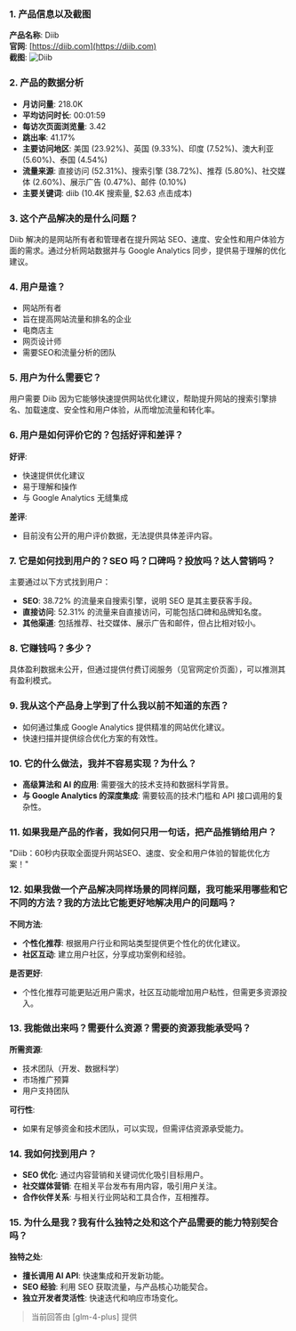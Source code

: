 ### 1. 产品信息以及截图

**产品名称**: Diib  
**官网**: [https://diib.com](https://diib.com)  
**截图**: ![Diib](https://cdn-images.toolify.ai/170349988837695817.jpg)

### 2. 产品的数据分析

- **月访问量**: 218.0K
- **平均访问时长**: 00:01:59
- **每访次页面浏览量**: 3.42
- **跳出率**: 41.17%
- **主要访问地区**: 美国 (23.92%)、英国 (9.33%)、印度 (7.52%)、澳大利亚 (5.60%)、泰国 (4.54%)
- **流量来源**: 直接访问 (52.31%)、搜索引擎 (38.72%)、推荐 (5.80%)、社交媒体 (2.60%)、展示广告 (0.47%)、邮件 (0.10%)
- **主要关键词**: diib (10.4K 搜索量, $2.63 点击成本)

### 3. 这个产品解决的是什么问题？

Diib 解决的是网站所有者和管理者在提升网站 SEO、速度、安全性和用户体验方面的需求。通过分析网站数据并与 Google Analytics 同步，提供易于理解的优化建议。

### 4. 用户是谁？

- 网站所有者
- 旨在提高网站流量和排名的企业
- 电商店主
- 网页设计师
- 需要SEO和流量分析的团队

### 5. 用户为什么需要它？

用户需要 Diib 因为它能够快速提供网站优化建议，帮助提升网站的搜索引擎排名、加载速度、安全性和用户体验，从而增加流量和转化率。

### 6. 用户是如何评价它的？包括好评和差评？

**好评**:
- 快速提供优化建议
- 易于理解和操作
- 与 Google Analytics 无缝集成

**差评**:
- 目前没有公开的用户评价数据，无法提供具体差评内容。

### 7. 它是如何找到用户的？SEO 吗？口碑吗？投放吗？达人营销吗？

主要通过以下方式找到用户：
- **SEO**: 38.72% 的流量来自搜索引擎，说明 SEO 是其主要获客手段。
- **直接访问**: 52.31% 的流量来自直接访问，可能包括口碑和品牌知名度。
- **其他渠道**: 包括推荐、社交媒体、展示广告和邮件，但占比相对较小。

### 8. 它赚钱吗？多少？

具体盈利数据未公开，但通过提供付费订阅服务（见官网定价页面），可以推测其有盈利模式。

### 9. 我从这个产品身上学到了什么我以前不知道的东西？

- 如何通过集成 Google Analytics 提供精准的网站优化建议。
- 快速扫描并提供综合优化方案的有效性。

### 10. 它的什么做法，我并不容易实现？为什么？

- **高级算法和 AI 的应用**: 需要强大的技术支持和数据科学背景。
- **与 Google Analytics 的深度集成**: 需要较高的技术门槛和 API 接口调用的复杂性。

### 11. 如果我是产品的作者，我如何只用一句话，把产品推销给用户？

"Diib：60秒内获取全面提升网站SEO、速度、安全和用户体验的智能优化方案！"

### 12. 如果我做一个产品解决同样场景的同样问题，我可能采用哪些和它不同的方法？我的方法比它能更好地解决用户的问题吗？

**不同方法**:
- **个性化推荐**: 根据用户行业和网站类型提供更个性化的优化建议。
- **社区互动**: 建立用户社区，分享成功案例和经验。

**是否更好**:
- 个性化推荐可能更贴近用户需求，社区互动能增加用户粘性，但需更多资源投入。

### 13. 我能做出来吗？需要什么资源？需要的资源我能承受吗？

**所需资源**:
- 技术团队（开发、数据科学）
- 市场推广预算
- 用户支持团队

**可行性**:
- 如果有足够资金和技术团队，可以实现，但需评估资源承受能力。

### 14. 我如何找到用户？

- **SEO 优化**: 通过内容营销和关键词优化吸引目标用户。
- **社交媒体营销**: 在相关平台发布有用内容，吸引用户关注。
- **合作伙伴关系**: 与相关行业网站和工具合作，互相推荐。

### 15. 为什么是我？我有什么独特之处和这个产品需要的能力特别契合吗？

**独特之处**:
- **擅长调用 AI API**: 快速集成和开发新功能。
- **SEO 经验**: 利用 SEO 获取流量，与产品核心功能契合。
- **独立开发者灵活性**: 快速迭代和响应市场变化。

> 当前回答由 [glm-4-plus] 提供